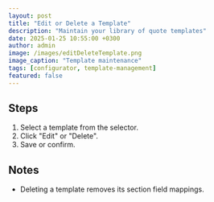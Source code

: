 ```yaml
---
layout: post
title: "Edit or Delete a Template"
description: "Maintain your library of quote templates"
date: 2025-01-25 10:55:00 +0300
author: admin
image: /images/editDeleteTemplate.png
image_caption: "Template maintenance"
tags: [configurator, template-management]
featured: false
---
```

## Steps
1. Select a template from the selector.
2. Click "Edit" or "Delete".
3. Save or confirm.

## Notes
- Deleting a template removes its section field mappings.
